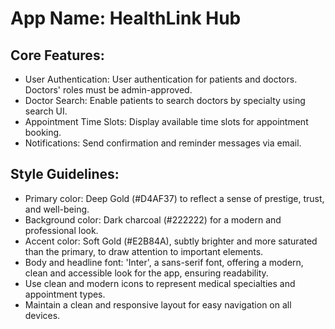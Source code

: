 # **App Name**: HealthLink Hub

## Core Features:

- User Authentication: User authentication for patients and doctors. Doctors' roles must be admin-approved.
- Doctor Search: Enable patients to search doctors by specialty using search UI.
- Appointment Time Slots: Display available time slots for appointment booking.
- Notifications: Send confirmation and reminder messages via email.

## Style Guidelines:

- Primary color: Deep Gold (#D4AF37) to reflect a sense of prestige, trust, and well-being.
- Background color: Dark charcoal (#222222) for a modern and professional look.
- Accent color: Soft Gold (#E2B84A), subtly brighter and more saturated than the primary, to draw attention to important elements.
- Body and headline font: 'Inter', a sans-serif font, offering a modern, clean and accessible look for the app, ensuring readability.
- Use clean and modern icons to represent medical specialties and appointment types.
- Maintain a clean and responsive layout for easy navigation on all devices.